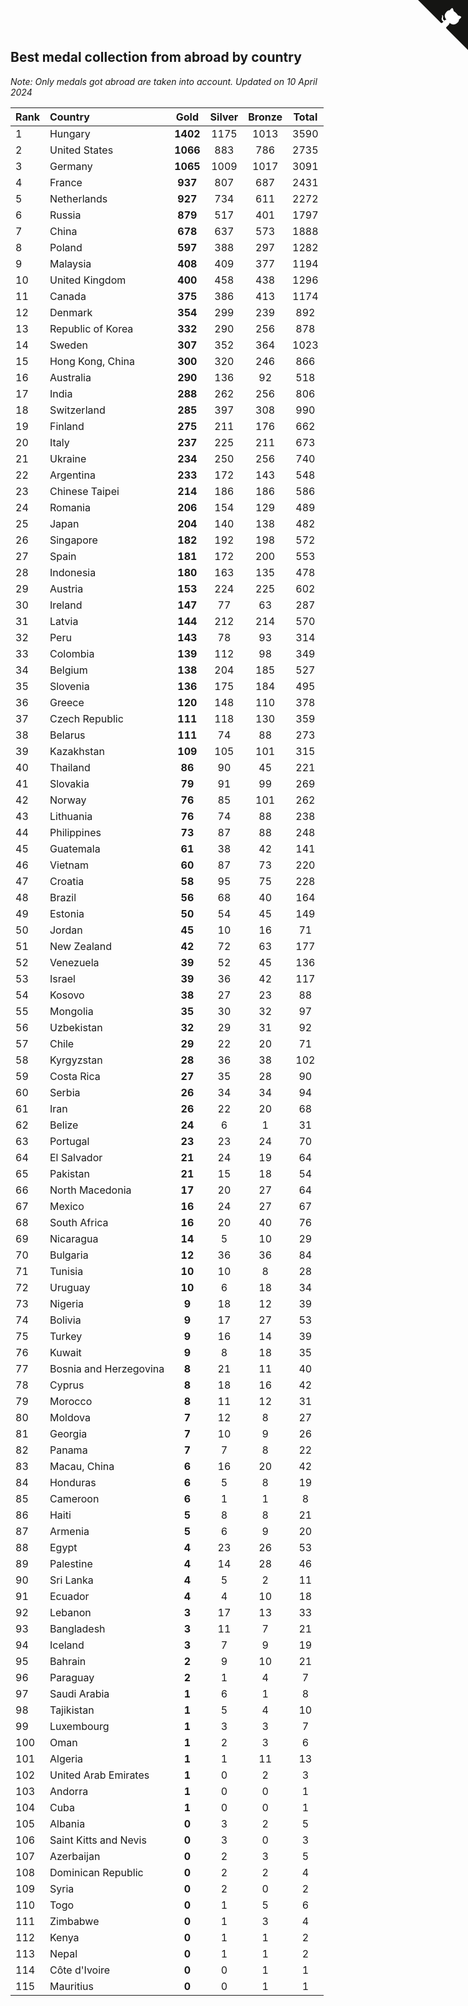 ## Best medal collection from abroad by country

*Note: Only medals got abroad are taken into account.*
*Updated on 10 April 2024*

| Rank | Country | Gold | Silver | Bronze | Total |
| :--- | :--- | :--: | :--: | :--: | :--: |
| 1 | Hungary | **1402** | 1175 | 1013 | 3590 |
| 2 | United States | **1066** | 883 | 786 | 2735 |
| 3 | Germany | **1065** | 1009 | 1017 | 3091 |
| 4 | France | **937** | 807 | 687 | 2431 |
| 5 | Netherlands | **927** | 734 | 611 | 2272 |
| 6 | Russia | **879** | 517 | 401 | 1797 |
| 7 | China | **678** | 637 | 573 | 1888 |
| 8 | Poland | **597** | 388 | 297 | 1282 |
| 9 | Malaysia | **408** | 409 | 377 | 1194 |
| 10 | United Kingdom | **400** | 458 | 438 | 1296 |
| 11 | Canada | **375** | 386 | 413 | 1174 |
| 12 | Denmark | **354** | 299 | 239 | 892 |
| 13 | Republic of Korea | **332** | 290 | 256 | 878 |
| 14 | Sweden | **307** | 352 | 364 | 1023 |
| 15 | Hong Kong, China | **300** | 320 | 246 | 866 |
| 16 | Australia | **290** | 136 | 92 | 518 |
| 17 | India | **288** | 262 | 256 | 806 |
| 18 | Switzerland | **285** | 397 | 308 | 990 |
| 19 | Finland | **275** | 211 | 176 | 662 |
| 20 | Italy | **237** | 225 | 211 | 673 |
| 21 | Ukraine | **234** | 250 | 256 | 740 |
| 22 | Argentina | **233** | 172 | 143 | 548 |
| 23 | Chinese Taipei | **214** | 186 | 186 | 586 |
| 24 | Romania | **206** | 154 | 129 | 489 |
| 25 | Japan | **204** | 140 | 138 | 482 |
| 26 | Singapore | **182** | 192 | 198 | 572 |
| 27 | Spain | **181** | 172 | 200 | 553 |
| 28 | Indonesia | **180** | 163 | 135 | 478 |
| 29 | Austria | **153** | 224 | 225 | 602 |
| 30 | Ireland | **147** | 77 | 63 | 287 |
| 31 | Latvia | **144** | 212 | 214 | 570 |
| 32 | Peru | **143** | 78 | 93 | 314 |
| 33 | Colombia | **139** | 112 | 98 | 349 |
| 34 | Belgium | **138** | 204 | 185 | 527 |
| 35 | Slovenia | **136** | 175 | 184 | 495 |
| 36 | Greece | **120** | 148 | 110 | 378 |
| 37 | Czech Republic | **111** | 118 | 130 | 359 |
| 38 | Belarus | **111** | 74 | 88 | 273 |
| 39 | Kazakhstan | **109** | 105 | 101 | 315 |
| 40 | Thailand | **86** | 90 | 45 | 221 |
| 41 | Slovakia | **79** | 91 | 99 | 269 |
| 42 | Norway | **76** | 85 | 101 | 262 |
| 43 | Lithuania | **76** | 74 | 88 | 238 |
| 44 | Philippines | **73** | 87 | 88 | 248 |
| 45 | Guatemala | **61** | 38 | 42 | 141 |
| 46 | Vietnam | **60** | 87 | 73 | 220 |
| 47 | Croatia | **58** | 95 | 75 | 228 |
| 48 | Brazil | **56** | 68 | 40 | 164 |
| 49 | Estonia | **50** | 54 | 45 | 149 |
| 50 | Jordan | **45** | 10 | 16 | 71 |
| 51 | New Zealand | **42** | 72 | 63 | 177 |
| 52 | Venezuela | **39** | 52 | 45 | 136 |
| 53 | Israel | **39** | 36 | 42 | 117 |
| 54 | Kosovo | **38** | 27 | 23 | 88 |
| 55 | Mongolia | **35** | 30 | 32 | 97 |
| 56 | Uzbekistan | **32** | 29 | 31 | 92 |
| 57 | Chile | **29** | 22 | 20 | 71 |
| 58 | Kyrgyzstan | **28** | 36 | 38 | 102 |
| 59 | Costa Rica | **27** | 35 | 28 | 90 |
| 60 | Serbia | **26** | 34 | 34 | 94 |
| 61 | Iran | **26** | 22 | 20 | 68 |
| 62 | Belize | **24** | 6 | 1 | 31 |
| 63 | Portugal | **23** | 23 | 24 | 70 |
| 64 | El Salvador | **21** | 24 | 19 | 64 |
| 65 | Pakistan | **21** | 15 | 18 | 54 |
| 66 | North Macedonia | **17** | 20 | 27 | 64 |
| 67 | Mexico | **16** | 24 | 27 | 67 |
| 68 | South Africa | **16** | 20 | 40 | 76 |
| 69 | Nicaragua | **14** | 5 | 10 | 29 |
| 70 | Bulgaria | **12** | 36 | 36 | 84 |
| 71 | Tunisia | **10** | 10 | 8 | 28 |
| 72 | Uruguay | **10** | 6 | 18 | 34 |
| 73 | Nigeria | **9** | 18 | 12 | 39 |
| 74 | Bolivia | **9** | 17 | 27 | 53 |
| 75 | Turkey | **9** | 16 | 14 | 39 |
| 76 | Kuwait | **9** | 8 | 18 | 35 |
| 77 | Bosnia and Herzegovina | **8** | 21 | 11 | 40 |
| 78 | Cyprus | **8** | 18 | 16 | 42 |
| 79 | Morocco | **8** | 11 | 12 | 31 |
| 80 | Moldova | **7** | 12 | 8 | 27 |
| 81 | Georgia | **7** | 10 | 9 | 26 |
| 82 | Panama | **7** | 7 | 8 | 22 |
| 83 | Macau, China | **6** | 16 | 20 | 42 |
| 84 | Honduras | **6** | 5 | 8 | 19 |
| 85 | Cameroon | **6** | 1 | 1 | 8 |
| 86 | Haiti | **5** | 8 | 8 | 21 |
| 87 | Armenia | **5** | 6 | 9 | 20 |
| 88 | Egypt | **4** | 23 | 26 | 53 |
| 89 | Palestine | **4** | 14 | 28 | 46 |
| 90 | Sri Lanka | **4** | 5 | 2 | 11 |
| 91 | Ecuador | **4** | 4 | 10 | 18 |
| 92 | Lebanon | **3** | 17 | 13 | 33 |
| 93 | Bangladesh | **3** | 11 | 7 | 21 |
| 94 | Iceland | **3** | 7 | 9 | 19 |
| 95 | Bahrain | **2** | 9 | 10 | 21 |
| 96 | Paraguay | **2** | 1 | 4 | 7 |
| 97 | Saudi Arabia | **1** | 6 | 1 | 8 |
| 98 | Tajikistan | **1** | 5 | 4 | 10 |
| 99 | Luxembourg | **1** | 3 | 3 | 7 |
| 100 | Oman | **1** | 2 | 3 | 6 |
| 101 | Algeria | **1** | 1 | 11 | 13 |
| 102 | United Arab Emirates | **1** | 0 | 2 | 3 |
| 103 | Andorra | **1** | 0 | 0 | 1 |
| 104 | Cuba | **1** | 0 | 0 | 1 |
| 105 | Albania | **0** | 3 | 2 | 5 |
| 106 | Saint Kitts and Nevis | **0** | 3 | 0 | 3 |
| 107 | Azerbaijan | **0** | 2 | 3 | 5 |
| 108 | Dominican Republic | **0** | 2 | 2 | 4 |
| 109 | Syria | **0** | 2 | 0 | 2 |
| 110 | Togo | **0** | 1 | 5 | 6 |
| 111 | Zimbabwe | **0** | 1 | 3 | 4 |
| 112 | Kenya | **0** | 1 | 1 | 2 |
| 113 | Nepal | **0** | 1 | 1 | 2 |
| 114 | Côte d'Ivoire | **0** | 0 | 1 | 1 |
| 115 | Mauritius | **0** | 0 | 1 | 1 |


<a href="https://github.com/JustinTimeCuber/wca_statistics" class="github-corner" aria-label="View source on Github"><svg width="80" height="80" viewBox="0 0 250 250" style="fill:#151513; color:#fff; position: absolute; top: 0; border: 0; right: 0;" aria-hidden="true"><path d="M0,0 L115,115 L130,115 L142,142 L250,250 L250,0 Z"></path><path d="M128.3,109.0 C113.8,99.7 119.0,89.6 119.0,89.6 C122.0,82.7 120.5,78.6 120.5,78.6 C119.2,72.0 123.4,76.3 123.4,76.3 C127.3,80.9 125.5,87.3 125.5,87.3 C122.9,97.6 130.6,101.9 134.4,103.2" fill="currentColor" style="transform-origin: 130px 106px;" class="octo-arm"></path><path d="M115.0,115.0 C114.9,115.1 118.7,116.5 119.8,115.4 L133.7,101.6 C136.9,99.2 139.9,98.4 142.2,98.6 C133.8,88.0 127.5,74.4 143.8,58.0 C148.5,53.4 154.0,51.2 159.7,51.0 C160.3,49.4 163.2,43.6 171.4,40.1 C171.4,40.1 176.1,42.5 178.8,56.2 C183.1,58.6 187.2,61.8 190.9,65.4 C194.5,69.0 197.7,73.2 200.1,77.6 C213.8,80.2 216.3,84.9 216.3,84.9 C212.7,93.1 206.9,96.0 205.4,96.6 C205.1,102.4 203.0,107.8 198.3,112.5 C181.9,128.9 168.3,122.5 157.7,114.1 C157.9,116.9 156.7,120.9 152.7,124.9 L141.0,136.5 C139.8,137.7 141.6,141.9 141.8,141.8 Z" fill="currentColor" class="octo-body"></path></svg></a><style>.github-corner:hover .octo-arm{animation:octocat-wave 560ms ease-in-out}@keyframes octocat-wave{0%,100%{transform:rotate(0)}20%,60%{transform:rotate(-25deg)}40%,80%{transform:rotate(10deg)}}@media (max-width:500px){.github-corner:hover .octo-arm{animation:none}.github-corner .octo-arm{animation:octocat-wave 560ms ease-in-out}}</style>
